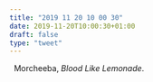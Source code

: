 ```yaml
---
title: "2019 11 20 10 00 30"
date: 2019-11-20T10:00:30+01:00
draft: false
type: "tweet"
---
```

<a href="https://music.apple.com/fr/album/blood-like-lemonade/375123562" class="iconfont icon-music" title="rss"></a> &nbsp; Morcheeba, *Blood Like Lemonade*.
